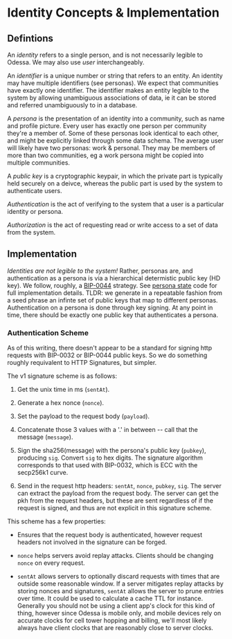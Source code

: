 # Identity Concepts & Implementation

## Defintions

An _identity_ refers to a single person, and is not necessarily
legible to Odessa. We may also use _user_ interchangeably.

An _identifier_ is a unique number or string that refers to an
entity. An identity may have multiple identifiers (see personas). We
expect that communities have exactly one identifier. The identifier
makes an entity legible to the system by allowing unambiguous
associations of data, ie it can be stored and referred unambiguously
to in a database.

A _persona_ is the presentation of an identity into a community, such
as name and profile picture. Every user has exactly one person per
community they're a member of. Some of these personas look identical
to each other, and might be explicitly linked through some data
schema. The average user will likely have two personas: work &
personal. They may be members of more than two communities, eg a work
persona might be copied into multiple communities.

A _public key_ is a cryptographic keypair, in which the private part
is typically held securely on a deivce, whereas the public part is
used by the system to authenticate users.

_Authentication_ is the act of verifying to the system that a user is
a particular identity or persona.

_Authorization_ is the act of requesting read or write access to a set
of data from the system.

## Implementation

_Identities are not legible to the system!_ Rather, personas are, and
authentication as a persona is via a hierarchical determistic public
key (HD key). We follow, roughly, a
[BIP-0044](https://en.bitcoin.it/wiki/BIP_0044) strategy. See [persona
state](./src/state/PersonaKeys.js) code for full implementation
details. TLDR: we generate in a repeatable fashion from a seed phrase
an infinte set of public keys that map to different
personas. Authentication on a persona is done through key signing. At
any point in time, there should be exactly one public key that
authenticates a persona.

### Authentication Scheme

As of this writing, there doesn't appear to be a standard for signing
http requests with BIP-0032 or BIP-0044 public keys. So we do
something roughly requivalent to HTTP Signatures, but simpler.

The v1 signature scheme is as follows:

1. Get the unix time in ms (`sentAt`).

2. Generate a hex nonce (`nonce`).

3. Set the payload to the request body (`payload`).

4. Concatenate those 3 values with a '.' in between -- call that the
   message (`message`).

5. Sign the sha256(message) with the persona's public key (`pubkey`),
   producing `sig`. Convert `sig` to hex digits. The signature
   algorithm corresponds to that used with BIP-0032, which is ECC with
   the secp256k1 curve.

6. Send in the request http headers: `sentAt`, `nonce`, `pubkey`,
   `sig`. The server can extract the payload from the request
   body. The server can get the pkh from the request headers, but
   these are sent regardless of if the request is signed, and thus are
   not explicit in this signature scheme.

This scheme has a few properties:

- Ensures that the request body is authenticated, however request
  headers not involved in the signature can be forged.

- `nonce` helps servers avoid replay attacks. Clients should be
  changing `nonce` on every request.

- `sentAt` allows servers to optionally discard requests with times
  that are outside some reasonable window. If a server mitigates
  replay attacks by storing nonces and signatures, `sentAt` allows the
  server to prune entries over time. It could be used to calculate a
  cache TTL for instance. Generally you should not be using a client
  app's clock for this kind of thing, however since Odessa is mobile
  only, and mobile devices rely on accurate clocks for cell tower
  hopping and billing, we'll most likely always have client clocks
  that are reasonably close to server clocks.
